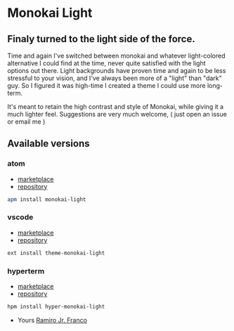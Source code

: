 # Monokai Light
## Finaly turned to the light side of the force.

Time and again I've switched between monokai and whatever light-colored alternative I could find at the time, never quite satisfied with the light options out there. Light backgrounds have proven time and again to be less stressful to your vision, and I've always been more of a "light" than "dark" guy. So I figured it was high-time I created a theme I could use more long-term.

It's meant to retain the high contrast and style of Monokai, while giving it a much lighter feel. Suggestions are very much welcome, ( just open an issue or email me )

## Available versions

### atom

* [marketplace](https://atom.io/themes/monokai-light)
* [repository](https://github.com/rjfranco/atom-monokai-light)

```sh
apm install monokai-light
```

### vscode

* [marketplace](https://marketplace.visualstudio.com/items?itemName=anoff.theme-monokai-light)
* [repository](https://github.com/anoff/vscode-monokai-light)

```sh
ext install theme-monokai-light
```

### hyperterm

* [marketplace](https://www.npmjs.com/package/hyper-monokai-light)
* [repository](https://github.com/anoff/hyper-monokai-light)

```sh
hpm install hyper-monokai-light
```

- Yours
[Ramiro Jr. Franco](http://ramiro.mx)
